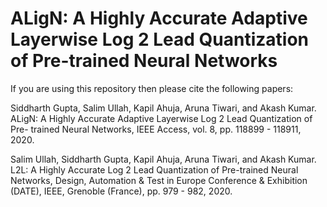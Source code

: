 # ALigN: A Highly Accurate Adaptive Layerwise Log 2 Lead Quantization of Pre-trained Neural Networks 

If you are using this repository then please cite the following papers:

Siddharth Gupta, Salim Ullah, Kapil Ahuja, Aruna Tiwari, and Akash Kumar.
ALigN: A Highly Accurate Adaptive Layerwise Log 2 Lead Quantization of Pre-
trained Neural Networks, IEEE Access, vol. 8, pp. 118899 - 118911, 2020.

Salim Ullah, Siddharth Gupta, Kapil Ahuja, Aruna Tiwari, and Akash Kumar.
L2L: A Highly Accurate Log 2 Lead Quantization of Pre-trained Neural Networks,
Design, Automation & Test in Europe Conference & Exhibition (DATE), IEEE,
Grenoble (France), pp. 979 - 982, 2020.
